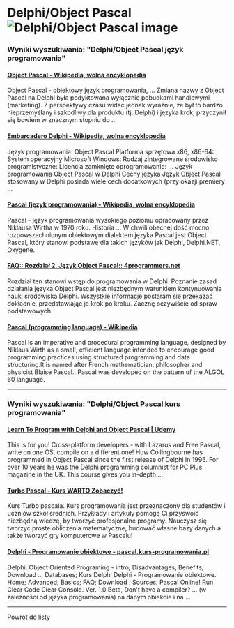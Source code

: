 # Delphi/Object Pascal ![Delphi/Object Pascal image](https://www.tiobe.com/wp-content/themes/tiobe/tiobe-index/images/Delphi_Object_Pascal.png)

### Wyniki wyszukiwania: "Delphi/Object Pascal język programowania" 

#### [Object Pascal - Wikipedia, wolna encyklopedia](https://pl.wikipedia.org/wiki/Object_Pascal) 

 Object Pascal - obiektowy język programowania, ... Zmiana nazwy z Object Pascal na Delphi była podyktowana wyłącznie pobudkami handlowymi (marketing). Z perspektywy czasu widać jednak wyraźnie, że był to bardzo nieprzemyślany i szkodliwy dla produktu (tj. Delphi) i języka krok, przyczynił się bowiem w znacznym stopniu do ...




#### [Embarcadero Delphi - Wikipedia, wolna encyklopedia](https://pl.wikipedia.org/wiki/Embarcadero_Delphi) 

 Język programowania: Object Pascal Platforma sprzętowa x86, x86-64: System operacyjny Microsoft Windows: Rodzaj zintegrowane środowisko programistyczne: Licencja zamknięte oprogramowanie: ... Język programowania Object Pascal w Delphi Cechy języka Język Object Pascal stosowany w Delphi posiada wiele cech dodatkowych (przy okazji premiery ...




#### [Pascal (język programowania) - Wikipedia, wolna encyklopedia](https://pl.wikipedia.org/wiki/Pascal_(język_programowania)) 

 Pascal - język programowania wysokiego poziomu opracowany przez Niklausa Wirtha w 1970 roku. Historia ... W chwili obecnej dość mocno rozpowszechnionym obiektowym dialektem języka Pascal jest Object Pascal, który stanowi podstawę dla takich języków jak Delphi, Delphi.NET, Oxygene.




#### [FAQ:: Rozdział 2. Język Object Pascal:: 4programmers.net](https://4programmers.net/Delphi/Kompendium/Rozdział_2) 

 Rozdział ten stanowi wstęp do programowania w Delphi. Poznanie zasad działania języka Object Pascal jest niezbędnym warunkiem kontynuowania nauki środowiska Delphi. Wszystkie informacje postaram się przekazać dokładnie, przedstawiając je krok po kroku. Zacznę oczywiście od spraw podstawowych.




#### [Pascal (programming language) - Wikipedia](https://en.wikipedia.org/wiki/Pascal_(programming_language)) 

 Pascal is an imperative and procedural programming language, designed by Niklaus Wirth as a small, efficient language intended to encourage good programming practices using structured programming and data structuring.It is named after French mathematician, philosopher and physicist Blaise Pascal.. Pascal was developed on the pattern of the ALGOL 60 language.






---

### Wyniki wyszukiwania: "Delphi/Object Pascal kurs programowania" 

#### [Learn To Program with Delphi and Object Pascal | Udemy](https://www.udemy.com/course/learn-to-program-with-pascal/) 

 This is for you! Cross-platform developers - with Lazarus and Free Pascal, write on one OS, compile on a different one! Huw Collingbourne has programmed in Object Pascal since the first release of Delphi in 1995. For over 10 years he was the Delphi programming columnist for PC Plus magazine in the UK. This course gives you in-depth ...




#### [Turbo Pascal - Kurs WARTO Zobaczyć!](http://www.pascal.kurs-programowania.pl/) 

 Kurs Turbo pascala. Kurs programowania jest przeznaczony dla studentów i uczniów szkół średnich. Przykłady i artykuły pomogą Ci przyswoić niezbędną wiedzę, by tworzyć profesjonalne programy. Nauczysz się tworzyć proste obliczenia matematyczne, budować własne bazy danych a także tworzyć gry komputerowe w Pascalu!




#### [Delphi - Programowanie obiektowe - pascal.kurs-programowania.pl](http://pascal.kurs-programowania.pl/en/delphi,programowanie_obiektowe.html) 

 Delphi. Object Oriented Programing - intro; Disadvantages, Benefits, Download ... Databases; Kurs Delphi Delphi - Programowanie obiektowe. Home; Advanced; Basics; FAQ; Download ; Sources; Pascal Online! Run Clear Code Clear Console. Ver. 1.0 Beta, Don't have a compiler? ... (w zależności od języka programowania) na danym obiekcie i na ...






---

 [Powrót do listy](top20.md)
